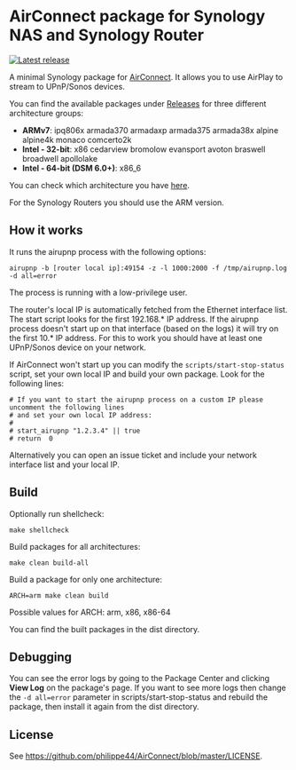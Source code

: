 # AirConnect package for Synology NAS and Synology Router

[![Latest release](https://img.shields.io/github/release/bandesz/AirConnect-Synology.svg)](https://github.com/bandesz/AirConnect-Synology/releases/latest)

A minimal Synology package for [AirConnect](https://github.com/philippe44/AirConnect
). It allows you to use AirPlay to stream to UPnP/Sonos devices.

You can find the available packages under [Releases](https://github.com/bandesz/AirConnect-Synology/releases) for three different architecture groups:
 * **ARMv7**: ipq806x armada370 armadaxp armada375 armada38x alpine alpine4k monaco comcerto2k
 * **Intel - 32-bit**: x86 cedarview bromolow evansport avoton braswell broadwell apollolake
 * **Intel - 64-bit (DSM 6.0+)**: x86_6

You can check which architecture you have [here](https://www.synology.com/en-uk/knowledgebase/DSM/tutorial/General/What_kind_of_CPU_does_my_NAS_have).

For the Synology Routers you should use the ARM version.

## How it works

It runs the airupnp process with the following options:

```
airupnp -b [router local ip]:49154 -z -l 1000:2000 -f /tmp/airupnp.log -d all=error
```

The process is running with a low-privilege user.

The router's local IP is automatically fetched from the Ethernet interface list. The start script looks for the first 192.168.* IP address. If the airupnp process doesn't start up on that interface (based on the logs) it will try on the first 10.* IP address. For this to work you should have at least one UPnP/Sonos device on your network.

If AirConnect won't start up you can modify the `scripts/start-stop-status` script, set your own local IP and build your own package. Look for the following lines:

```
# If you want to start the airupnp process on a custom IP please uncomment the following lines
# and set your own local IP address:
#
# start_airupnp "1.2.3.4" || true
# return  0
```

Alternatively you can open an issue ticket and include your network interface list and your local IP.

## Build

Optionally run shellcheck:

```
make shellcheck
```

Build packages for all architectures:

```
make clean build-all
```

Build a package for only one architecture:

```
ARCH=arm make clean build
```

Possible values for ARCH: arm, x86, x86-64

You can find the built packages in the dist directory.

## Debugging

You can see the error logs by going to the Package Center and clicking **View Log** on the package's page.
If you want to see more logs then change the ```-d all=error``` parameter in scripts/start-stop-status and rebuild the package, then install it again from the dist directory.

## License

See https://github.com/philippe44/AirConnect/blob/master/LICENSE.

